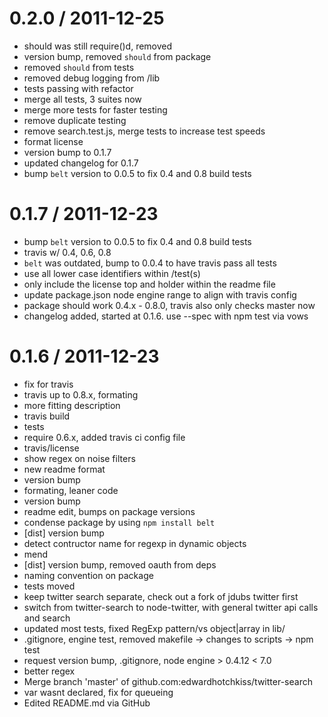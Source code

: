
0.2.0 / 2011-12-25 
==================

  * should was still require()d, removed
  * version bump, removed `should` from package
  * removed `should` from tests
  * removed debug logging from /lib
  * tests passing with refactor
  * merge all tests, 3 suites now
  * merge more tests for faster testing
  * remove duplicate testing
  * remove search.test.js, merge tests to increase test speeds
  * format license
  * version bump to 0.1.7
  * updated changelog for 0.1.7
  * bump `belt` version to 0.0.5 to fix 0.4 and 0.8 build tests

0.1.7 / 2011-12-23 
==================

  * bump `belt` version to 0.0.5 to fix 0.4 and 0.8 build tests
  * travis w/ 0.4, 0.6, 0.8
  * `belt` was outdated, bump to 0.0.4 to have travis pass all tests
  * use all lower case identifiers within /test(s)
  * only include the license top and holder within the readme file
  * update package.json node engine range to align with travis config
  * package should work 0.4.x - 0.8.0, travis also only checks master now
  * changelog added, started at 0.1.6. use --spec with npm test via vows

0.1.6 / 2011-12-23 
==================

  * fix for travis
  * travis up to 0.8.x, formating
  * more fitting description
  * travis build
  * tests
  * require 0.6.x, added travis ci config file
  * travis/license
  * show regex on noise filters
  * new readme format
  * version bump
  * formating, leaner code
  * version bump
  * readme edit, bumps on package versions
  * condense package by using `npm install belt`
  * [dist] version bump
  * detect contructor name for regexp in dynamic objects
  * mend
  * [dist] version bump, removed oauth from deps
  * naming convention on package
  * tests moved
  * keep twitter search separate, check out a fork of jdubs twitter first
  * switch from twitter-search to node-twitter, with general twitter api calls and search
  * updated most tests, fixed RegExp pattern/vs object|array in lib/
  * .gitignore, engine test, removed makefile -> changes to scripts -> npm test
  * request version bump, .gitignore, node engine > 0.4.12 < 7.0
  * better regex
  * Merge branch 'master' of github.com:edwardhotchkiss/twitter-search
  * var wasnt declared, fix for queueing
  * Edited README.md via GitHub

